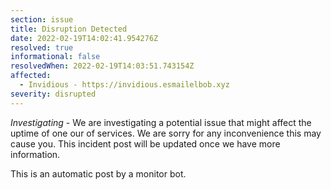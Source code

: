 ```yaml
---
section: issue
title: Disruption Detected
date: 2022-02-19T14:02:41.954276Z
resolved: true
informational: false
resolvedWhen: 2022-02-19T14:03:51.743154Z
affected:
  - Invidious - https://invidious.esmailelbob.xyz
severity: disrupted
---
```

*Investigating* - We are investigating a potential issue that might affect the uptime of one our of services. We are sorry for any inconvenience this may cause you. This incident post will be updated once we have more information.

This is an automatic post by a monitor bot.
        